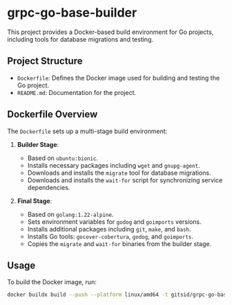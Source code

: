 # grpc-go-base-builder

This project provides a Docker-based build environment for Go projects, including tools for database migrations and testing.

## Project Structure

- `Dockerfile`: Defines the Docker image used for building and testing the Go project.
- `README.md`: Documentation for the project.

## Dockerfile Overview

The `Dockerfile` sets up a multi-stage build environment:

1. **Builder Stage**:
    - Based on `ubuntu:bionic`.
    - Installs necessary packages including `wget` and `gnupg-agent`.
    - Downloads and installs the `migrate` tool for database migrations.
    - Downloads and installs the `wait-for` script for synchronizing service dependencies.

2. **Final Stage**:
    - Based on `golang:1.22-alpine`.
    - Sets environment variables for `godog` and `goimports` versions.
    - Installs additional packages including `git`, `make`, and `bash`.
    - Installs Go tools: `gocover-cobertura`, `godog`, and `goimports`.
    - Copies the `migrate` and `wait-for` binaries from the builder stage.

## Usage

To build the Docker image, run:

```sh
docker buildx build --push --platform linux/amd64 -t gitsid/grpc-go-base-builder:1.22 -t gitsid/grpc-go-base-builder:latest .